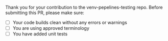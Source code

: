 Thank you for your contribution to the venv-pepelines-testing repo. 
Before submitting this PR, please make sure:

- [ ] Your code builds clean without any errors or warnings
- [ ] You are using approved terminology
- [ ] You have added unit tests